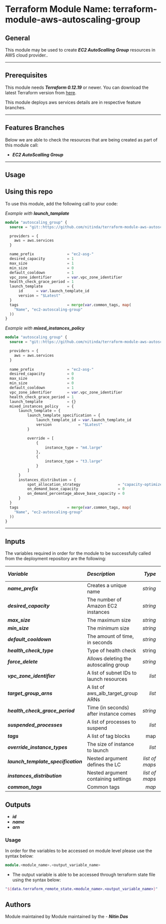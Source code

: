# Terraform Module Name: terraform-module-aws-autoscaling-group


## General

This module may be used to create **_EC2 AutoScalling Group_** resources in AWS cloud provider..

---


## Prerequisites

This module needs **_Terraform 0.12.19_** or newer.
You can download the latest Terraform version from [here](https://www.terraform.io/downloads.html).

This module deploys aws services details are in respective feature branches.


---


## Features Branches

Below we are able to check the resources that are being created as part of this module call:

* **_EC2 AutoScalling Group_**


---

## Usage

## Using this repo

To use this module, add the following call to your code:

_Example with_ **_launch\_tamplate_**

```tf
module "autoscaling_group" {
  source = "git::https://github.com/nitinda/terraform-module-aws-autoscaling-group.git?ref=terraform-12/master"

  providers = {
    aws = aws.services
  }

  name_prefix               = "ec2-asg-"
  desired_capacity          = 1
  max_size                  = 1
  min_size                  = 0
  default_cooldown          = 1
  vpc_zone_identifier       = var.vpc_zone_identifier
  health_check_grace_period = 1
  launch_template           = {
      id      = var.launch_template_id
      version = "$Latest"
  }
  tags                      = merge(var.common_tags, map(
    "Name", "ec2-autoscaling-group"
  ))
}

```

_Example with_ **_mixed\_instances\_policy_**

```tf
module "autoscaling_group" {
  source = "git::https://github.com/nitinda/terraform-module-aws-autoscaling-group.git?ref=terraform-12/master"

  providers = {
    aws = aws.services
  }
  
  name_prefix               = "ec2-asg-"
  desired_capacity          = 0
  max_size                  = 0
  min_size                  = 0
  default_cooldown          = 1
  vpc_zone_identifier       = var.vpc_zone_identifier
  health_check_grace_period = 1
  launch_template           = {}
  mixed_instances_policy    = {
      launch_template = {
          launch_template_specification = {
              launch_template_id = var.launch_template_id
              version            = "$Latest"
          }

          override = [
              {
                  instance_type = "m4.large"
              },
              {
                  instance_type = "t3.large"
              }
          ]
      }
      instances_distribution = {
          spot_allocation_strategy                 = "capacity-optimized"
          on_demand_base_capacity                  = 0
          on_demand_percentage_above_base_capacity = 0
      }
  }
  tags                      = merge(var.common_tags, map(
    "Name", "ec2-autoscaling-group"
  ))
}

```
---

## Inputs

The variables required in order for the module to be successfully called from the deployment repository are the following:


|**_Variable_** | **_Description_** | **_Type_** | **_Argument Status_** |
|:----|:----|-----:|-----:|
| **_name\_prefix_** | Creates a unique name | _string_ |
| **_desired\_capacity_** | The number of Amazon EC2 instances | _string_ |
| **_max\_size_** | The maximum size | _string_ |
| **_min\_size_** | The minimum size | _string_ |
| **_default\_cooldown_** | The amount of time, in seconds | _string_ |
| **_health\_check\_type_** | Type of health check | string          |
| **_force\_delete_** | Allows deleting the autoscaling group | _string_ |
| **_vpc\_zone\_identifier_** | A list of subnet IDs to launch resources | _list_ |
| **_target\_group\_arns_** | A list of aws_alb_target_group ARNs | _list_ |
| **_health\_check\_grace\_period_** | Time (in seconds) after instance comes | _string_ |
| **_suspended\_processes_** | A list of processes to suspend | _list_ |
| **_tags_** | A list of tag blocks | map |
| **_override\_instance\_types_** | The size of instance to launch | _list_ |
| **_launch\_template\_specification_** | Nested argument defines the LC | _list of maps_ |
| **_instances\_distribution_** | Nested argument containing settings | _list of maps_ |
| **_common\_tags_** | Common tags | _map_ |




## Outputs

* **_id_**
* **_name_**
* **_arn_**




### Usage
In order for the variables to be accessed on module level please use the syntax below:

```tf
module.<module_name>.<output_variable_name>
```

- The output variable is able to be accessed through terraform state file using the syntax below:

```tf
"${data.terraform_remote_state.<module_name>.<output_variable_name>}"
```


## Authors
Module maintained by Module maintained by the - **_Nitin Das_**
